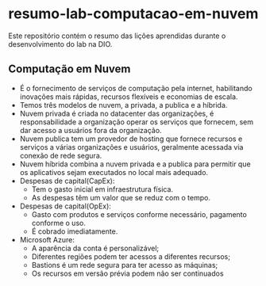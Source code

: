 # resumo-lab-computacao-em-nuvem
Este repositório contém o resumo das lições aprendidas durante o desenvolvimento do lab na DIO.
## Computação em Nuvem
- É o fornecimento de serviços de computação pela internet, habilitando inovações mais rápidas, recursos flexíveis e economias de escala.
- Temos três modelos de nuvem, a privada, a publica e a híbrida.
- Nuvem privada é criada no datacenter das organizações, é responsabilidade a organização operar os serviços que fornecem, sem dar acesso a usuários fora da organização.
- Nuvem publica tem um provedor de hosting que fornece recursos e serviços a várias organizações e usuários, geralmente acessada via conexão de rede segura.
- Nuvem híbrida combina a nuvem privada e a publica para permitir que os aplicativos sejam executados no local mais adequado.
- Despesas de capital(CapEx):
  - Tem o gasto inicial em infraestrutura física.
  - As despesas têm um valor que se reduz com o tempo.
- Despesas de capital(OpEx):
  - Gasto com produtos e serviços conforme necessário, pagamento conforme o uso.
  - É cobrado imediatamente.
- Microsoft Azure:
  - A aparência da conta é personalizável;
  - Diferentes regiões podem ter acessos a diferentes recursos;
  - Bastions é um rede segura para ter acesso as máquinas;
  - Os recursos em versão prévia podem não ser continuados
